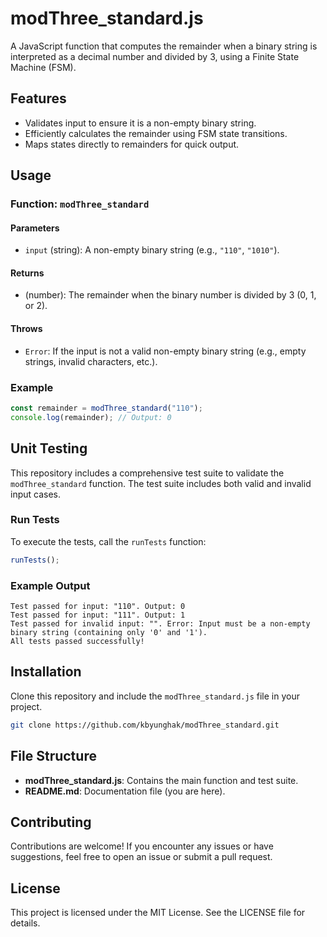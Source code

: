 # modThree_standard.js

A JavaScript function that computes the remainder when a binary string is interpreted as a decimal number and divided by 3, using a Finite State Machine (FSM).

## Features
- Validates input to ensure it is a non-empty binary string.
- Efficiently calculates the remainder using FSM state transitions.
- Maps states directly to remainders for quick output.

## Usage
### Function: `modThree_standard`
#### Parameters
- `input` (string): A non-empty binary string (e.g., `"110"`, `"1010"`).

#### Returns
- (number): The remainder when the binary number is divided by 3 (0, 1, or 2).

#### Throws
- `Error`: If the input is not a valid non-empty binary string (e.g., empty strings, invalid characters, etc.).

### Example
```javascript
const remainder = modThree_standard("110");
console.log(remainder); // Output: 0
```

## Unit Testing
This repository includes a comprehensive test suite to validate the `modThree_standard` function. The test suite includes both valid and invalid input cases.

### Run Tests
To execute the tests, call the `runTests` function:

```javascript
runTests();
```

### Example Output
```
Test passed for input: "110". Output: 0
Test passed for input: "111". Output: 1
Test passed for invalid input: "". Error: Input must be a non-empty binary string (containing only '0' and '1').
All tests passed successfully!
```

## Installation
Clone this repository and include the `modThree_standard.js` file in your project.

```bash
git clone https://github.com/kbyunghak/modThree_standard.git
```

## File Structure
- **modThree_standard.js**: Contains the main function and test suite.
- **README.md**: Documentation file (you are here).

## Contributing
Contributions are welcome! If you encounter any issues or have suggestions, feel free to open an issue or submit a pull request.

## License
This project is licensed under the MIT License. See the LICENSE file for details.
